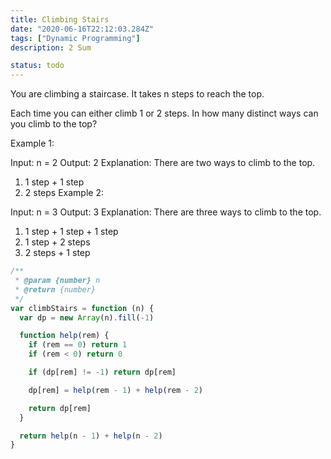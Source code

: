 ```yaml
---
title: Climbing Stairs
date: "2020-06-16T22:12:03.284Z"
tags: ["Dynamic Programming"]
description: 2 Sum

status: todo
---
```


You are climbing a staircase. It takes n steps to reach the top.

Each time you can either climb 1 or 2 steps. In how many distinct ways can you climb to the top?

Example 1:

Input: n = 2
Output: 2
Explanation: There are two ways to climb to the top.

1. 1 step + 1 step
2. 2 steps
   Example 2:

Input: n = 3
Output: 3
Explanation: There are three ways to climb to the top.

1. 1 step + 1 step + 1 step
2. 1 step + 2 steps
3. 2 steps + 1 step

```javascript
/**
 * @param {number} n
 * @return {number}
 */
var climbStairs = function (n) {
  var dp = new Array(n).fill(-1)

  function help(rem) {
    if (rem == 0) return 1
    if (rem < 0) return 0

    if (dp[rem] != -1) return dp[rem]

    dp[rem] = help(rem - 1) + help(rem - 2)

    return dp[rem]
  }

  return help(n - 1) + help(n - 2)
}
```
